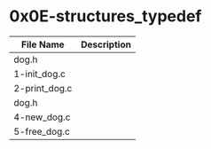 # 0x0E-structures_typedef
|File Name|Description|
|-----------|-----------|
|dog.h||
|1-init_dog.c||
|2-print_dog.c||
|dog.h||
|4-new_dog.c||
|5-free_dog.c||
